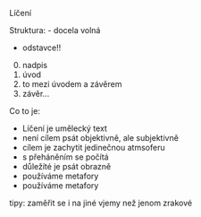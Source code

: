 Líčení

Struktura: - docela volná
 - odstavce!!

0. nadpis
1. úvod
2. to mezi úvodem a závěrem
3. závěr...


Co to je:
 - Líčení je umělecký text
 - není cílem psát objektivně, ale subjektivně
 - cílem je zachytit jedinečnou atmsoferu
 - s přeháněním se počítá
 - důležíté je psát obrazně
 - používáme metafory
 - používáme metafory
 
 tipy:
 zaměřit se i na jiné vjemy než jenom zrakové
